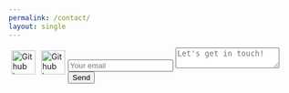 ```yaml
---
permalink: /contact/
layout: single
---
```

<head>
<style>
/* Three image containers (use 25% for four, and 50% for two, etc) */
.column {
 float: left;
 width: 50%%;
 padding: 5px;
}

/* Clear floats after image containers */
.row::after {
 content: "";
 clear: both;
 display: table;
}
</style>
</head>

<p>

</p>

<div class="row">
 <div class="column">
   <a href="https://github.com/jonwithers?tab=repositories">
    <img src="/portfolio/assets/images/github.png" alt="Github logo" style="width:42px;height:42px;border:0;">
   </a>
 </div>
 <div class="column">
   <a href="https://linkedin.com/in/jon-withers">
    <img src="/portfolio/assets/images/linkedin.svg" alt="Github logo" style="width:42px;height:42px;border:0;">
   </a>
 </div>
</div>
<p>

</p>

<form action="https://formspree.io/jon.s.withers@gmail.com" method="post">
  <input type="email" name="_replyto" placeholder="Your email">
  <textarea name="body" placeholder="Let's get in touch!"></textarea>
  <input type="submit" value="Send">
</form>
